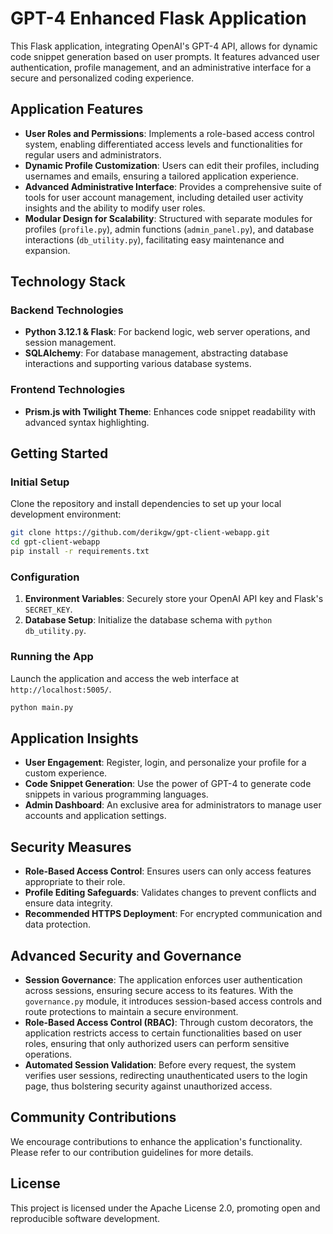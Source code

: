 # GPT-4 Enhanced Flask Application

This Flask application, integrating OpenAI's GPT-4 API, allows for dynamic code snippet generation based on user prompts. It features advanced user authentication, profile management, and an administrative interface for a secure and personalized coding experience.

## Application Features

- **User Roles and Permissions**: Implements a role-based access control system, enabling differentiated access levels and functionalities for regular users and administrators.
- **Dynamic Profile Customization**: Users can edit their profiles, including usernames and emails, ensuring a tailored application experience.
- **Advanced Administrative Interface**: Provides a comprehensive suite of tools for user account management, including detailed user activity insights and the ability to modify user roles.
- **Modular Design for Scalability**: Structured with separate modules for profiles (`profile.py`), admin functions (`admin_panel.py`), and database interactions (`db_utility.py`), facilitating easy maintenance and expansion.

## Technology Stack

### Backend Technologies

- **Python 3.12.1 & Flask**: For backend logic, web server operations, and session management.
- **SQLAlchemy**: For database management, abstracting database interactions and supporting various database systems.

### Frontend Technologies

- **Prism.js with Twilight Theme**: Enhances code snippet readability with advanced syntax highlighting.

## Getting Started

### Initial Setup

Clone the repository and install dependencies to set up your local development environment:

```bash
git clone https://github.com/derikgw/gpt-client-webapp.git
cd gpt-client-webapp
pip install -r requirements.txt
```

### Configuration

1. **Environment Variables**: Securely store your OpenAI API key and Flask's `SECRET_KEY`.
2. **Database Setup**: Initialize the database schema with `python db_utility.py`.

### Running the App

Launch the application and access the web interface at `http://localhost:5005/`.

```bash
python main.py
```

## Application Insights

- **User Engagement**: Register, login, and personalize your profile for a custom experience.
- **Code Snippet Generation**: Use the power of GPT-4 to generate code snippets in various programming languages.
- **Admin Dashboard**: An exclusive area for administrators to manage user accounts and application settings.

## Security Measures

- **Role-Based Access Control**: Ensures users can only access features appropriate to their role.
- **Profile Editing Safeguards**: Validates changes to prevent conflicts and ensure data integrity.
- **Recommended HTTPS Deployment**: For encrypted communication and data protection.

## Advanced Security and Governance

- **Session Governance**: The application enforces user authentication across sessions, ensuring secure access to its features. With the `governance.py` module, it introduces session-based access controls and route protections to maintain a secure environment.
- **Role-Based Access Control (RBAC)**: Through custom decorators, the application restricts access to certain functionalities based on user roles, ensuring that only authorized users can perform sensitive operations.
- **Automated Session Validation**: Before every request, the system verifies user sessions, redirecting unauthenticated users to the login page, thus bolstering security against unauthorized access.

## Community Contributions

We encourage contributions to enhance the application's functionality. Please refer to our contribution guidelines for more details.

## License

This project is licensed under the Apache License 2.0, promoting open and reproducible software development.
